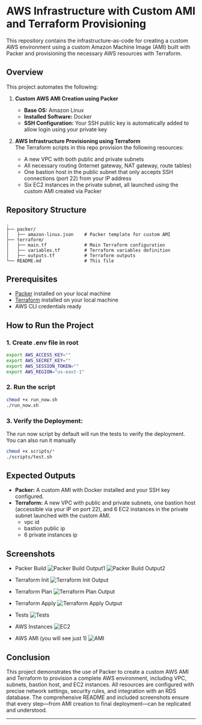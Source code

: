 
# AWS Infrastructure with Custom AMI and Terraform Provisioning

This repository contains the infrastructure-as-code for creating a custom AWS environment using a custom Amazon Machine Image (AMI) built with Packer and provisioning the necessary AWS resources with Terraform.

## Overview

This project automates the following:

1. **Custom AWS AMI Creation using Packer**  
   - **Base OS:** Amazon Linux  
   - **Installed Software:** Docker  
   - **SSH Configuration:** Your SSH public key is automatically added to allow login using your private key

2. **AWS Infrastructure Provisioning using Terraform**  
   The Terraform scripts in this repo provision the following resources:
   - A new VPC with both public and private subnets
   - All necessary routing (Internet gateway, NAT gateway, route tables)
   - One bastion host in the public subnet that only accepts SSH connections (port 22) from your IP address
   - Six EC2 instances in the private subnet, all launched using the custom AMI created via Packer

## Repository Structure

```
.
├── packer/                  
│   ├── amazon-linux.json    # Packer template for custom AMI
├── terraform/
│   ├── main.tf              # Main Terraform configuration
│   ├── variables.tf         # Terraform variables definition
│   ├── outputs.tf           # Terraform outputs
└── README.md                # This file
```

## Prerequisites

- [Packer](https://www.packer.io/) installed on your local machine
- [Terraform](https://www.terraform.io/) installed on your local machine
- AWS CLI credentials ready

## How to Run the Project

### 1. Create .env file in root

```sh
export AWS_ACCESS_KEY=""
export AWS_SECRET_KEY=""
export AWS_SESSION_TOKEN=""
export AWS_REGION="us-east-1"
```

### 2. Run the script
```sh
chmod +x run_now.sh
./run_now.sh
```

### 3. Verify the Deployment:
The run now script by default will run the tests to verify the deployment. You can also run it manually
```sh
chmod +x scripts/*
./scripts/test.sh
```

## Expected Outputs

- **Packer:** A custom AMI with Docker installed and your SSH key configured.
- **Terraform:** A new VPC with public and private subnets, one bastion host (accessible via your IP on port 22), and 6 EC2 instances in the private subnet launched with the custom AMI.
   - vpc id
   - bastion public ip
   - 6 private instances ip

## Screenshots

- Packer Build
![Packer Build Output1](screenshots/packer-build1.png)
![Packer Build Output2](screenshots/packer-build2.png)

- Terraform Init
![Terraform Init Output](screenshots/terraform_init.png)

- Terraform Plan
![Terraform Plan Output](screenshots/terraform_plan.png)

- Terraform Apply
![Terraform Apply Output](screenshots/terraform_apply.png)

- Tests
![Tests](screenshots/test.png)

- AWS Instances
![EC2](screenshots/ec2.png)

- AWS AMI (you will see just 1)
![AMI](screenshots/ami.png)

## Conclusion

This project demonstrates the use of Packer to create a custom AWS AMI and Terraform to provision a complete AWS environment, including VPC, subnets, bastion host, and EC2 instances. All resources are configured with precise network settings, security rules, and integration with an RDS database. The comprehensive README and included screenshots ensure that every step—from AMI creation to final deployment—can be replicated and understood.

---

